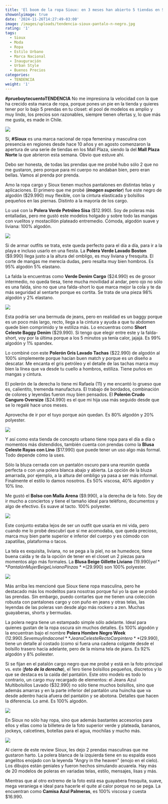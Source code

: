 ```yaml
---
title: 'El boom de la ropa Sioux: en 3 meses han abierto 5 tiendas en Santiago'
showonlyimage: true
date: '2024-11-26T14:27:49-03:00'
image: /images/uploads/tendencia-sioux-pantalo-n-negro.jpg
rating: '1'
tags:
  - Sioux
  - Moda
  - Ropa
  - Estilo Urbano
  - Marca Nacional
  - Inauguración
  - Urban Style
  - Buenos Precios
categories:
  - TENDENCIA
weight: '1'
---
```

**\#prueboytecuentoTENDENCIA** No me impresiona la velocidad con la que ha crecido esta marca de ropa, porque pones un pie en la tienda y quieres tener por lo bajo 5 prendas en tu closet: el pool de modelos es amplio y muy lindo, los precios son razonables, siempre tienen ofertas y, lo que más me gusta, es made in Chile.

<!--more-->



![](/images/uploads/tendencia-sioux-pantalo-n-negro.jpg)

Sí, **\#Sioux** es una marca nacional de ropa femenina y masculina con presencia en regiones desde hace 10 años y en agosto comenzaron la apertura de una serie de tiendas en los Mall Plaza, siendo la del **Mall Plaza Norte** la que abrieron esta semana. Obvio que estuve ahí.

Debo ser honesta, de todas las prendas que me probé hubo sólo 2 que no me gustaron, pero porque para mí cuerpo no andaban bien, pero eran bellas. Vamos al prenda por prenda.

Amo la ropa cargo y Sioux tienen muchos pantalones en distintas telas y aplicaciones. El primero que me probé (**_imagen superior_**) fue este negro de algodón ($29.990) muy flexible, con la cintura elasticada y bolsillos pequeños en las piernas. Distinto a la mayoría de los cargo.  

Lo usé con la **Polera Verde Petróleo Sisa** ($12.990). Soy de poleras más entalladas, pero me gustó este modelos holgado y sobre todo las mangas con vuelitos y mostacillón plateado entremedio. Cómoda, algodón suave y liviana: 100% algodón.

![](/images/uploads/tendencia-sioux-polera-falda.jpg)

Si de armar outfits se trata, este queda perfecto para el día a día, para ir a la playa e incluso usarlo en una fiesta. La **Polera Verde Lavado Boston** ($9.990) llega justo a la altura del ombligo, es muy liviana y fresquita. El corte de mangas me merecía dudas, pero resalta muy bien hombros. Es 95% algodón 5% elastano.   

La falda la encuentras como **Verde Denim Cargo** ($24.990) es de grosor intermedio, no queda tiesa, tiene mucha movilidad al andar, pero ojo no sólo es una falda, sino no que una falda-short lo que marca mejor la cola y te da más seguridad al sentarte porque es cortita. Se trata de una pieza 98% algodón y 2% elastano.



![](/images/uploads/tendencia-sioux-polero-n-bermuda.jpg)

Esta podría ser una bermuda de jeans, pero en realidad es un baggy porque es un poco más largo, recto, llega a la cintura y ayuda a que tu abdomen quede bien comprimido y te estiliza más. Lo encuentras como **Short Celeste Baggy Denim** ($29.990). Si tengo que elegir entre este y la falda-short, voy por la última porque a los 5 minutos ya tenía calor, jajajá. Es 99% algodón y 1% spandex.

Lo combiné con este **Polerón Gris Lavado Tachas** ($22.990) de algodón al 100% simplemente porque hacían buen match y porque es un diseño a descatar. Me encanta el gris petróleo y el detalle de las tachas marca muy bien la línea que va desde tu cuello a hombros, estiliza. Tiene puños en mangas y cintura.

El polerón de la derecha lo tiene mi Rafaela (11) y me encantó lo grueso que es, calientito, tremenda manufactura. El trabajo de bordados, combinación de colores y leyendas fueron muy bien pensados. El **Polerón Crudo Canguro Oversize** ($24.990) es el que mi hija usa más seguido desde que se lo regalé hace unos meses. 

Aprovecha de ir por el tuyo porque aún quedan. Es 80% algodón y 20% polyester.

![](/images/uploads/tendencia-sioux-bluza.jpg)

Y así como esta tienda de concepto urbano tiene ropa para el día a día o momentos más distendidos, también cuenta con prendas como la **Blusa Celeste Rayas con Lino** ($17.990) que puede tener un uso algo más formal. Todo depende cómo la uses. 

Sólo la bluza cerrada con un pantalón oscuro para una reunión queda perfecta o con una polera blanca abajo y abierta. La opción de la bluza amarrada, por ejemplo, a la altura del ombligo ya pasa a ser más informal. Finalmente el estilo lo damos nosotros. Es 50% viscosa, 40% algodón y 10% lino.

Me gustó el **Bolso con Malla Arena** ($9.990), a la derecha de la foto. Soy de ir mucho a conciertos y tiene el tamaño ideal para teléfono, documentos y algo de efectivo. Es suave al tacto.  100% polyester.



![](/images/uploads/tendencia-sioux-ppal-ok.jpg)

Este conjunto estaba lejos de ser un outfit que usaría en mi vida, pero cuando me lo probé descubrí que sí me acomodaba, que queda precioso, marca muy bien parte superior e inferior del cuerpo y es cómodo con zapatillas, plataforma o tacos.

La tela es exquisita, liviana, no se pega a la piel, no se humedece, tiene buena caída y te da la opción de tener en el closet un 2 piezas para momentos algo más formales. La **Blusa Beige Gillette Liviano** ($19.990) y el **Pantalón Mujer Beige Liviano Pinzas** ($29.990) son 100% polyester.



![](/images/uploads/tendencia-sioux-desfile.jpg)

Más arriba les mencioné que Sioux tiene ropa masculina, pero he destacado más los modelitos para nosotras porque fui yo la que se probó las prendas. Sin embargo, puedo contarles que me tienen una colección robusta con pantalones cargo y con puño en jeans y otras telas, las leyendas de las poleras van desde algo más rockero a zen. Muchas guayaberas, shorts y bermudas.

La polera negra tiene un estampado simple sólo adelante. Ideal para quienes gustan de la ropa oscura sin muchos detalles. Es 100% algodón y la encuentran bajo el nombre **Polera Hombre Negro Week** ($12.990). Se ve muy linda con el **Jeans Celeste Recto Carpintero** ($29.990), tiene un detalle al costado (como si fuera una cadena colgante desde el bolsillo trasero hacia adelante, pero de la misma tela de jeans. Es 92% algodón y 8% poliester. 

Si se fijan en el patalón cargo negro que me probé y está en la foto principal vs. este (_**foto de la derecha**_), el 1ero tiene bolsillos pequeños, discretos y lo que se destaca es la caída del pantalón. Este otro modelo es todo lo contrario, un cargo muy recargado de elementos: el Jeans Azul Multibolsillos Lavado ($32.990) no sólo tiene muchos bolsillos, sino que además amarras y en la parte inferior del pantalón una huincha que va desde adentro hacia afuera del pantalón y se  abotona. Detalles que hacen la diferencia. Lo amé. Es 100% algodón.



![](/images/uploads/tendencia-sioux-vestido-billetera.jpg)

En Sioux no sólo hay ropa, sino que además bastantes accesorios para ellos y ellas como la billetera de la foto superior verde y plateada, bananos, jockeys, calcetines, botellas para el agua, mochilas y mucho más. 



![](/images/uploads/tendencia-sioux-masculino.jpg)

Al cierre de este review Sioux, les dejo 2 prendas masculinas que me gustaron harto. La polera blanca de la izquierda tiene en su espalda esos angelitos enojado con la leyenda "Angry in the heaven" (enojo en el cielo). Los dibujos están geniales y fueron hechos simulando acuarela. Hay más de 20 modelos de poleras en variadas telas, estilo, mensajes, lisas y más.

Mientras que al otro extremo de la foto está esa guayabera fresquita, suave, mega veraniega e ideal para hacerle el quite al calor porque no se pega. La encuentran como **Camisa Azul Palmeras**, es 100% viscosa y cuesta $16.990.

